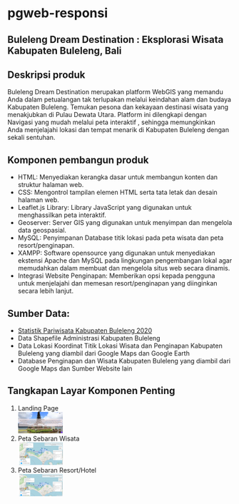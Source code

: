 # pgweb-responsi
<h2> Buleleng Dream Destination : Eksplorasi Wisata Kabupaten Buleleng, Bali </h2>

<h2> Deskripsi produk </h2>


Buleleng Dream Destination merupakan platform WebGIS yang memandu Anda dalam petualangan tak terlupakan melalui keindahan alam dan budaya Kabupaten Buleleng. Temukan pesona dan kekayaan destinasi wisata yang menakjubkan di Pulau Dewata Utara. Platform ini dilengkapi dengan Navigasi yang mudah melalui peta interaktif , sehingga memungkinkan Anda menjelajahi lokasi dan tempat menarik di Kabupaten Buleleng dengan sekali sentuhan. 


<h2> Komponen pembangun produk </h2>
<ul>
  <li>HTML: Menyediakan kerangka dasar untuk membangun konten dan struktur halaman web.</li>
  <li>CSS: Mengontrol tampilan elemen HTML serta tata letak dan desain halaman web.</li>
  <li>Leaflet.js Library: Library JavaScript yang digunakan untuk menghassilkan peta interaktif.</li>
  <li>Geoserver: Server GIS yang digunakan untuk menyimpan dan mengelola data geospasial.</li>
  <li>MySQL: Penyimpanan Database titik lokasi pada peta wisata dan peta resort/penginapan.</li>
  <li>XAMPP: Software opensource yang digunakan untuk menyediakan ekstensi Apache dan MySQL pada lingkungan pengembangan lokal agar memudahkan dalam membuat dan mengelola situs web secara dinamis.</li>
  <li>Integrasi Website Penginapan: Memberikan opsi kepada pengguna untuk menjelajahi dan memesan resort/penginapan yang diinginkan secara lebih lanjut.</li>
</ul>


<h2>Sumber Data:</h2>

<ul>
  <li><a
                    href="https://bulelengkab.bps.go.id/publication/2021/11/30/ce55208d0959cae7aa1c354d/statistik-pariwisata-kabupaten-buleleng-2020.html">Statistik
                    Pariwisata Kabupaten Buleleng 2020</a></li>
  <li>Data Shapefile Administrasi Kabupaten Buleleng </li>
  <li>Data Lokasi Koordinat Titik Lokasi Wisata dan Penginapan Kabupaten Buleleng yang diambil dari Google Maps dan Google Earth</li>
  <li>Database Penginapan dan Wisata Kabupaten Buleleng yang diambil dari Google Maps dan Sumber Website lain</li>
</ul>


<h2>Tangkapan Layar Komponen Penting</h2>
<ol>
  <li>Landing Page</li> <img src = "assets/img/foto/cover.png" width = "100">
  <li>Peta Sebaran Wisata</li> <img src = "assets/img/foto/wisata.png" width = "100">
  <li>Peta Sebaran Resort/Hotel</li> <img src = "assets/img/foto/penginapan.png" width = "100">
</ol>
